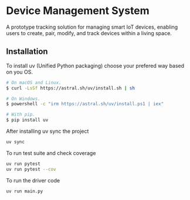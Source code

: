 
# Device Management System

A prototype tracking solution for managing smart IoT devices, enabling users to create, pair, modify, and track devices within a living space.


## Installation

To install uv (Unified Python packaging) choose your prefered way based on you OS.

```bash
# On macOS and Linux.
$ curl -LsSf https://astral.sh/uv/install.sh | sh

# On Windows.
$ powershell -c "irm https://astral.sh/uv/install.ps1 | iex"

# With pip.
$ pip install uv
```

After installing uv sync the project

```bash
uv sync
```

To run test suite and check coverage

```bash
uv run pytest
uv run pytest --cov
```

To run the driver code

```bash
uv run main.py
```
